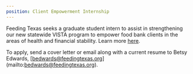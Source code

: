 ```yaml
---
position: Client Empowerment Internship
---
```

Feeding Texas seeks a graduate student intern to assist in strengthening our new statewide VISTA program to empower food bank clients in the areas of health and financial stability. Learn more [here](https://s3-us-west-2.amazonaws.com/assets.feedingtexas.org/pdf/2015_Spring_VISTA_Intern_Description_Final.pdf). 

To apply, send a cover letter or email along with a current resume to Betsy Edwards, [bedwards@feedingtexas.org] (mailto:bedwards@feedingtexas.org). 
